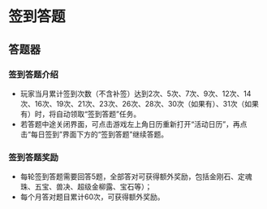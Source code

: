 <script setup>
import Question from '../components/Question.vue'
import {qiandao} from '../data/question.json'
</script>

# 签到答题

## 答题器
<Question :data="qiandao" />


### 签到答题介绍

- 玩家当月累计签到次数（不含补签）达到2次、5次、7次、9次、12次、14次、16次、19次、21次、23次、26次、28次、30次（如果有）、31次（如果有）时，将自动领取“签到答题”任务。
- 若答题中途关闭界面，可点击游戏左上角日历重新打开“活动日历”，再点击“每日签到”界面下方的“签到答题”继续答题。

### 签到答题奖励

- 每轮签到答题需要回答5题，全部答对可获得额外奖励，包括金刚石、定魂珠、五宝、兽决、超级金柳露、宝石等）；
- 每个月答对题目累计60次，可获得额外奖励。

